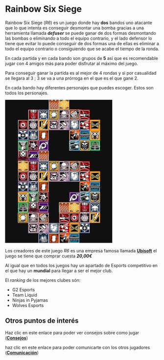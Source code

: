 # Rainbow Six Siege

Rainbow Six Siege (*R6*) es un juego donde hay **dos** bandos uno atacante que lo que intenta es conseguir desmontar una bomba gracias a una herramienta llamada ***defuser*** se puede ganar de dos formas desmontando las bombas o eliminando a todo el equipo contrario, y el lado defensor lo tiene que evitar lo puede conseguir de dos formas una de ellas es eliminar a todo el equipo contrario o consiguiendo que se acabe el tiempo de la ronda.

En cada partida y en cada bando son grupos de **5** así que es recomendable jugar con 4 amigos más para poder disfrutar al máximo del juego.

Para conseguir ganar la partida es al mejor de 4 rondas y si por casualidad se llegara al 3 ; 3 se va a una prórroga en el que es el que gane 2.

En cada bando hay diferentes personajes que puedes escoger. Estos son todos los personajes.

![Personajes R6](R6.png)


Los creadores de este juego *R6* es una empresa famosa llamada [**Ubisoft**](https://www.ubisoft.com/es-es/game/rainbow-six/siege) el juego se tiene que comprar cuesta ***20,00€***

Al igual que en todos los juegos hay un apartado de Esports competitivo en el que hay un **mundial** para llegar a ser el mejor club.

El *ranking* de los mejores clubes són: 

- G2 Esports
- Team Liquid
- Ninjas in Pyjamas
- Wolves Esports

## Otros puntos de interés
Haz clic en este enlace para poder ver consejos sobre como jugar ([**Consejos**](https://github.com/Ruben1305/WEB/blob/main/Consejos%20para%20jugar.md))

haz clic en este enlace para poder comunicarte con los otros jugadores ([**Comunicación**](https://github.com/Ruben1305/WEB/blob/main/Comunicaci%C3%B3n.md))
